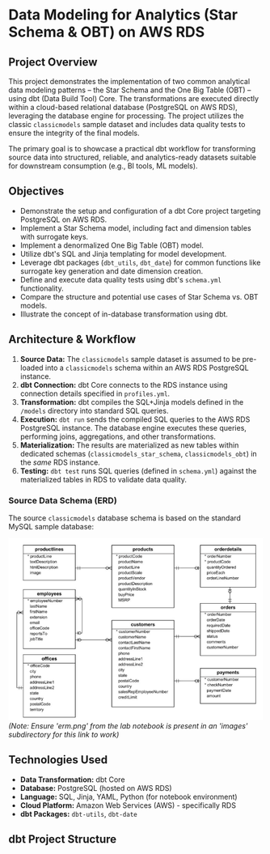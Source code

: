# Data Modeling for Analytics (Star Schema & OBT) on AWS RDS

## Project Overview

This project demonstrates the implementation of two common analytical data modeling patterns – the Star Schema and the One Big Table (OBT) – using dbt (Data Build Tool) Core. The transformations are executed directly within a cloud-based relational database (PostgreSQL on AWS RDS), leveraging the database engine for processing. The project utilizes the classic `classicmodels` sample dataset and includes data quality tests to ensure the integrity of the final models.

The primary goal is to showcase a practical dbt workflow for transforming source data into structured, reliable, and analytics-ready datasets suitable for downstream consumption (e.g., BI tools, ML models).

## Objectives

* Demonstrate the setup and configuration of a dbt Core project targeting PostgreSQL on AWS RDS.
* Implement a Star Schema model, including fact and dimension tables with surrogate keys.
* Implement a denormalized One Big Table (OBT) model.
* Utilize dbt's SQL and Jinja templating for model development.
* Leverage dbt packages (`dbt_utils`, `dbt_date`) for common functions like surrogate key generation and date dimension creation.
* Define and execute data quality tests using dbt's `schema.yml` functionality.
* Compare the structure and potential use cases of Star Schema vs. OBT models.
* Illustrate the concept of in-database transformation using dbt.

## Architecture & Workflow

1.  **Source Data:** The `classicmodels` sample dataset is assumed to be pre-loaded into a `classicmodels` schema within an AWS RDS PostgreSQL instance.
2.  **dbt Connection:** dbt Core connects to the RDS instance using connection details specified in `profiles.yml`.
3.  **Transformation:** dbt compiles the SQL+Jinja models defined in the `/models` directory into standard SQL queries.
4.  **Execution:** `dbt run` sends the compiled SQL queries to the AWS RDS PostgreSQL instance. The database engine executes these queries, performing joins, aggregations, and other transformations.
5.  **Materialization:** The results are materialized as new tables within dedicated schemas (`classicmodels_star_schema`, `classicmodels_obt`) in the *same* RDS instance.
6.  **Testing:** `dbt test` runs SQL queries (defined in `schema.yml`) against the materialized tables in RDS to validate data quality.

### Source Data Schema (ERD)

The source `classicmodels` database schema is based on the standard MySQL sample database:

![ClassicModels ERD](images/erm.png)
*(Note: Ensure 'erm.png' from the lab notebook is present in an 'images' subdirectory for this link to work)*

## Technologies Used

* **Data Transformation:** dbt Core
* **Database:** PostgreSQL (hosted on AWS RDS)
* **Language:** SQL, Jinja, YAML, Python (for notebook environment)
* **Cloud Platform:** Amazon Web Services (AWS) - specifically RDS
* **dbt Packages:** `dbt-utils`, `dbt-date`

## dbt Project Structure
